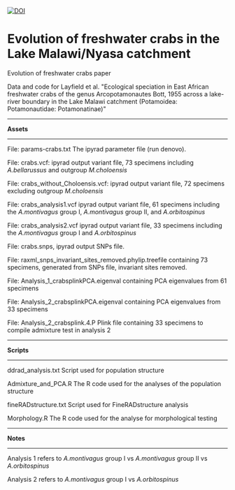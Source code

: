 [![DOI](https://zenodo.org/badge/810404708.svg)](https://doi.org/10.5281/zenodo.14037278)

# Evolution of freshwater crabs in the Lake Malawi/Nyasa catchment

Evolution of freshwater crabs paper

Data and code for Layfield et al. "Ecological speciation in East African freshwater crabs of the genus Arcopotamonautes Bott, 1955 across a lake-river boundary in the Lake Malawi catchment (Potamoidea: Potamonautidae: Potamonatinae)"

***

**Assets**

***

File: params-crabs.txt The ipyrad parameter file (run denovo).

File: crabs.vcf: ipyrad output variant file, 73 specimens including _A.bellarussus_ and outgroup _M.choloensis_

File: crabs_without_Choloensis.vcf: ipyrad output variant file, 72 specimens excluding outgroup _M.choloensis_

File: crabs_analysis1.vcf ipyrad output variant file, 61 specimens including the _A.montivagus_ group I, _A.montivagus_ group II, and _A.orbitospinus_

File: crabs_analysis2.vcf ipyrad output variant file, 33 specimens including the _A.montivagus_ group I and _A.orbitospinus_

File: crabs.snps, ipyrad output SNPs file.

File: raxml_snps_invariant_sites_removed.phylip.treefile containing 73 specimens, generated from SNPs file, invariant sites removed.

File: Analysis_1_crabsplinkPCA.eigenval containing PCA eigenvalues from 61 specimens 

File: Analysis_2_crabsplinkPCA.eigenval containing PCA eigenvalues from 33 specimens 

File: Analysis_2_crabsplink.4.P Plink file containing 33 specimens to compile admixture test in analysis 2

***

**Scripts**

***

ddrad_analysis.txt Script used for population structure

Admixture_and_PCA.R The R code used for the analyses of the population structure

fineRADstructure.txt Script used for FineRADstructure analysis

Morphology.R The R code used for the analyse for morphological testing

***

**Notes**

***

Analysis 1 refers to _A.montivagus_ group I vs _A.montivagus_ group II vs _A.orbitospinus_

Analysis 2 refers to _A.montivagus_ group I vs _A.orbitospinus_

